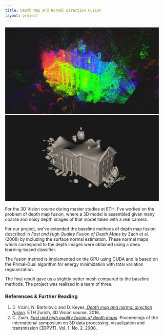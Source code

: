 ```yaml
---
title: Depth Map and Normal Direction Fusion
layout: project
---
```


<link rel="stylesheet" href="https://cdn.knightlab.com/libs/juxtapose/latest/css/juxtapose.css">

<div class="offset-1 col-10 text-center">
    <div class="juxtapose">
        <img src="assets/images/dmf/t1.png" />
        <img src="assets/images/dmf/t2.png" />
    </div>
</div>
<div class="col-12 content-text card-deck-margin">
    <p>
        For the 3D Vision course during master studies at ETH, I've worked on the problem of depth map fusion, where a
        3D model is assembled given many coarse and noisy depth images of that model taken with a real camera.
    </p>
    <p>
        For our project, we've extended the baseline methods of depth map fusion described in 
        <i>Fast and High Quality Fusion of Depth Maps</i> by Zach et al. (2008) by including
        the surface normal estimation. These normal maps which correspond to the depth images were obtained
        using a deep learning-based classifier.
    </p>
    <p>    
        The fusion method is implemented on the GPU using CUDA and is based on the Primal-Dual algorithm
        for energy minimization with total variation regularization.
    </p>
    <p>
        The final result gave us a slightly better mesh compared to the baseline methods. The project was realized in a team of three.
    </p>
    <div class="line-breaker"></div>
    <h3 class="content-section-title">References &amp; Further Reading</h3>
    <ol class="reference-list">
        <li>D. Vicini, N. Bartolovic and D. Keyes.<a href="https://drive.google.com/file/d/1c7YidM2nyGMx_6MaIkNX4-_CbjqjQa1i/view?usp=drive_link">
            <em>Depth map and normal direction fusion</em></a>. ETH Zurich, 3D Vision course. 2016.</li>
        <li>C. Zach. <a href="https://www.inf.ethz.ch/personal/pomarc/pubs/paper196.pdf"><em>Fast and high quality fusion of depth maps</em></a>. Proceedings of the international symposium on 3D data processing, visualization and transmission (3DPVT). Vol. 1. No. 2. 2008.</li>
    </ol>
</div>

<script src="https://cdn.knightlab.com/libs/juxtapose/latest/js/juxtapose.min.js"></script>
